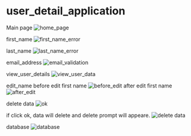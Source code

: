 # user_detail_application
Main page
![home_page](https://github.com/suresh1610/user_detail_application/assets/80685800/497a0560-4413-456b-b2fe-97933e324b00)

first_name
![first_name_error](https://github.com/suresh1610/user_detail_application/assets/80685800/e9bb2d86-7e2e-4da8-a052-5902270dc68d)

last_name
![last_name_error](https://github.com/suresh1610/user_detail_application/assets/80685800/05caf389-261e-4c09-9c7d-ad87e5912e3c)

email_address
![email_validation](https://github.com/suresh1610/user_detail_application/assets/80685800/9e1d7432-3916-4056-b5c7-e05603b12cfa)

view_user_details
![view_user_data](https://github.com/suresh1610/user_detail_application/assets/80685800/77a4cd65-990f-4905-9ac2-94fd82e92302)

edit_name
before edit first name
![before_edit](https://github.com/suresh1610/user_detail_application/assets/80685800/5f794aee-1397-4f67-885e-e76f8de59946)
after edit first name
![after_edit](https://github.com/suresh1610/user_detail_application/assets/80685800/e1b08ce0-65b6-4ac5-9e5d-7d9e75b06d45)

delete data
![ok](https://github.com/suresh1610/user_detail_application/assets/80685800/40f513df-e5a9-45bf-84e7-617ec5622c2e)

if click ok, data will delete and delete prompt will appeare.
![delete data](https://github.com/suresh1610/user_detail_application/assets/80685800/f90b78e3-5e8d-4eda-ba21-58c7ae478ba1)

database
![database](https://github.com/suresh1610/user_detail_application/assets/80685800/edd69d84-3d67-46b9-a1f1-73beee4f81a0)



